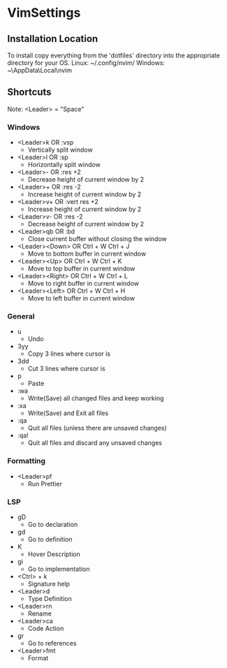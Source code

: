 # VimSettings

## Installation Location
To install copy everything from the 'dotfiles' directory into the appropriate directory for your OS.
Linux:
~/.config/nvim/
Windows:
~\AppData\Local\nvim

## Shortcuts

Note: \<Leader\> = "Space"

### Windows
- \<Leader\>k  OR  :vsp
  - Vertically split window
- \<Leader\>l  OR  :sp
  - Horizontally split window
- \<Leader\>-  OR  :res +2
  - Decrease height of current window by 2
- \<Leader\>+  OR  :res -2
  - Increase height of current window by 2
- \<Leader\>v+  OR  :vert res +2
  - Increase height of current window by 2
- \<Leader\>v-  OR  :res -2
  - Decrease height of current window by 2
- \<Leader\>qb  OR  :bd
  - Close current buffer without closing the window
- \<Leader\>\<Down\>  OR  Ctrl + W Ctrl + J
  - Move to bottom buffer in current window
- \<Leader\>\<Up\>  OR  Ctrl + W Ctrl + K
  - Move to top buffer in current window
- \<Leader\>\<Right\>  OR  Ctrl + W Ctrl + L
  - Move to right buffer in current window
- \<Leader\>\<Left\>  OR  Ctrl + W Ctrl + H
  - Move to left buffer in current window



### General
- u
  - Undo
- 3yy
  - Copy 3 lines where cursor is
- 3dd
  - Cut 3 lines where cursor is
- p
  - Paste
- :wa
  - Write(Save) all changed files and keep working
- :xa
  - Write(Save) and Exit all files
- :qa
  - Quit all files (unless there are unsaved changes)
- :qa!
  - Quit all files and discard any unsaved changes

### Formatting

- \<Leader\>pf
  - Run Prettier

### LSP
- gD
  - Go to declaration
- gd
  - Go to definition
- K
  - Hover Description
- gi
  - Go to implementation
- \<Ctrl\> + k
  - Signature help
- \<Leader\>d
  - Type Definition
- \<Leader\>rn
  - Rename
- \<Leader\>ca
  - Code Action
- gr
  - Go to references
- \<Leader\>fmt
  - Format
